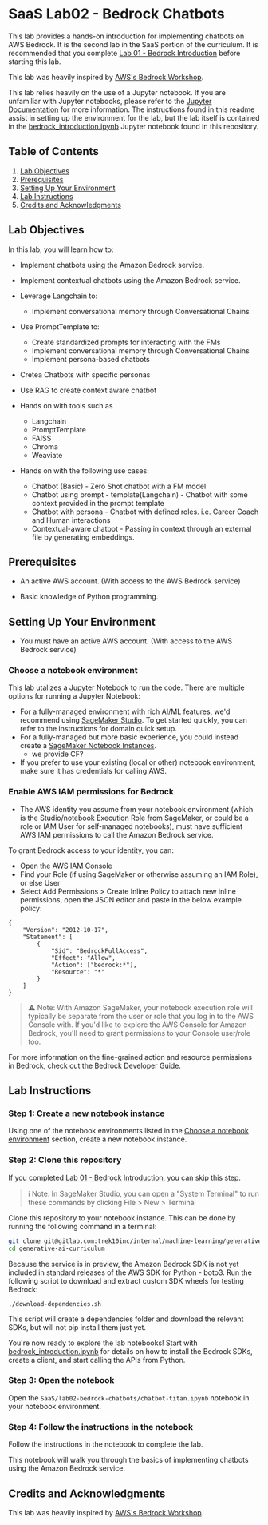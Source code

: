 # SaaS Lab02 - Bedrock Chatbots

This lab provides a hands-on introduction for implementing chatbots on AWS Bedrock. It is the second lab in the SaaS portion of the curriculum. It is recommended that you complete [Lab 01 - Bedrock Introduction](../lab01-bedrock-introduction/README.md) before starting this lab.

This lab was heavily inspired by [AWS's Bedrock Workshop](https://github.com/aws-samples/amazon-bedrock-workshop).

This lab relies heavily on the use of a Jupyter notebook. If you are unfamiliar with Jupyter notebooks, please refer to the [Jupyter Documentation](https://jupyter-notebook.readthedocs.io/en/stable/notebook.html) for more information. The instructions found in this readme assist in setting up the environment for the lab, but the lab itself is contained in the [bedrock_introduction.ipynb](bedrock_introduction.ipynb) Jupyter notebook found in this repository.

## Table of Contents

1. [Lab Objectives](#lab-objectives)
2. [Prerequisites](#prerequisites)
3. [Setting Up Your Environment](#setting-up-your-environment)
4. [Lab Instructions](#lab-instructions)
5. [Credits and Acknowledgments](#credits-and-acknowledgments)

<!-- 5. [Troubleshooting](#troubleshooting)
6. [Contact](#contact)) -->

## Lab Objectives

In this lab, you will learn how to:

- Implement chatbots using the Amazon Bedrock service.
- Implement contextual chatbots using the Amazon Bedrock service.
- Leverage Langchain to:
    - Implement conversational memory through Conversational Chains
- Use PromptTemplate to:
    - Create standardized prompts for interacting with the FMs
    - Implement conversational memory through Conversational Chains
    - Implement persona-based chatbots
- Cretea Chatbots with specific personas

- Use RAG to create context aware chatbot

- Hands on with tools such as
    - Langchain
    - PromptTemplate
    - FAISS
    - Chroma
    - Weaviate

- Hands on with the following use cases:
    - Chatbot (Basic) - Zero Shot chatbot with a FM model
    - Chatbot using prompt - template(Langchain) - Chatbot with some context provided in the prompt template
    - Chatbot with persona - Chatbot with defined roles. i.e. Career Coach and Human interactions
    - Contextual-aware chatbot - Passing in context through an external file by generating embeddings.

## Prerequisites
- An active AWS account. (With access to the AWS Bedrock service)
<!-- - AWS CLI installed and given access to said account. -->
- Basic knowledge of Python programming.
<!-- - Familiarity with command line interface (CLI). -->
<!-- - Basic understanding of AWS services (specifically [EC2](https://docs.aws.amazon.com/AWSEC2/latest/UserGuide/concepts.html) and [CloudFormation](https://docs.aws.amazon.com/AWSCloudFormation/latest/UserGuide/Welcome.html)) and cloud computing basics. -->

<!-- For more information on configuring your CLI please refer to the [AWS CLI Documentation](https://docs.aws.amazon.com/cli/latest/userguide/cli-chap-install.html) and [Configuring the CLI Documentation](https://docs.aws.amazon.com/cli/latest/userguide/cli-configure-files.html) for instructions on how to do so. -->


## Setting Up Your Environment
- You must have an active AWS account. (With access to the AWS Bedrock service)
<!-- - You must have the AWS CLI installed and given access to said account. -->

### Choose a notebook environment
This lab utalizes a Jupyter Notebook to run the code. There are multiple options for running a Jupyter Notebook:
- For a fully-managed environment with rich AI/ML features, we'd recommend using [SageMaker Studio](https://docs.aws.amazon.com/sagemaker/latest/dg/studio.html). To get started quickly, you can refer to the instructions for domain quick setup.
- For a fully-managed but more basic experience, you could instead create a [SageMaker Notebook Instances](https://docs.aws.amazon.com/sagemaker/latest/dg/nbi.html).
    - we provide CF?
- If you prefer to use your existing (local or other) notebook environment, make sure it has credentials for calling AWS.


### Enable AWS IAM permissions for Bedrock
- The AWS identity you assume from your notebook environment (which is the Studio/notebook Execution Role from SageMaker, or could be a role or IAM User for self-managed notebooks), must have sufficient AWS IAM permissions to call the Amazon Bedrock service.

To grant Bedrock access to your identity, you can:

- Open the AWS IAM Console
- Find your Role (if using SageMaker or otherwise assuming an IAM Role), or else User
- Select Add Permissions > Create Inline Policy to attach new inline permissions, open the JSON editor and paste in the below example policy:

```
{
    "Version": "2012-10-17",
    "Statement": [
        {
            "Sid": "BedrockFullAccess",
            "Effect": "Allow",
            "Action": ["bedrock:*"],
            "Resource": "*"
        }
    ]
}
```

> ⚠️ Note: With Amazon SageMaker, your notebook execution role will typically be separate from the user or role that you log in to the AWS Console with. If you'd like to explore the AWS Console for Amazon Bedrock, you'll need to grant permissions to your Console user/role too.

For more information on the fine-grained action and resource permissions in Bedrock, check out the Bedrock Developer Guide.


<!-- N.B. This lab utilizes a CloudFormation template to deploy the required infrastructure for the lab. If you can deploy a CloudFormation template, your environment is ready to go. Because all of the Python code is server-side, no additional setup is required for Python. -->

## Lab Instructions

### Step 1: Create a new notebook instance
Using one of the notebook environments listed in the [Choose a notebook environment](#choose-a-notebook-environment) section, create a new notebook instance.

### Step 2: Clone this repository

If you completed [Lab 01 - Bedrock Introduction](../lab01-bedrock-introduction/README.md), you can skip this step.

> ℹ️ Note: In SageMaker Studio, you can open a "System Terminal" to run these commands by clicking File > New > Terminal

Clone this repository to your notebook instance. This can be done by running the following command in a terminal:
```bash
git clone git@gitlab.com:trek10inc/internal/machine-learning/generative-ai-curriculum.git
cd generative-ai-curriculum
```

Because the service is in preview, the Amazon Bedrock SDK is not yet included in standard releases of the AWS SDK for Python - boto3. Run the following script to download and extract custom SDK wheels for testing Bedrock:

```
./download-dependencies.sh
```

This script will create a dependencies folder and download the relevant SDKs, but will not pip install them just yet.

You're now ready to explore the lab notebooks! Start with [bedrock_introduction.ipynb](bedrock_introduction.ipynb) for details on how to install the Bedrock SDKs, create a client, and start calling the APIs from Python.

### Step 3: Open the notebook
Open the `SaaS/lab02-bedrock-chatbots/chatbot-titan.ipynb` notebook in your notebook environment.

### Step 4: Follow the instructions in the notebook
Follow the instructions in the notebook to complete the lab.

This notebook will walk you through the basics of implementing chatbots using the Amazon Bedrock service.
<!-- ### Configuration Background -->

<!-- This lab provides an introduction to running large language models (LLMs) on AWS EC2 instances via the transformers library. To run a LLM efficiently on an EC2 instance, some configuration is required:
- The EC2 instance must be configured with the proper drivers to run AI workloads on the GPU.
- The EC2 instance must be configured with the proper Python packages to run the transformers library.
- The EC2 instance must be configured with proper permissions to access services such as the S3 bucket containing the Nvidia drivers.
- The EC2 instance must be configured with the proper computational and storage resources to run the model.
- The EC2 instance must be configured with sufficient and secure means of access, such as an SSH key pair.

For brevity's sake, this lab provides a CloudFormation template that will automatically configure an EC2 instance with all the above requirements. The template will leverage User Data (https://docs.aws.amazon.com/AWSEC2/latest/UserGuide/user-data.html) to address some of the required configurations, such as Nvidia drivers and a Python environment. The template will also automatically create an S3 bucket to store the model and any outputs generated by the model. Finally, the template will create a Key Pair associated with the instance that can be used to SSH into the instance.

Once inside the instance, you will be able to run a Python script to download and interact with an LLM.


Let's walk through how the configuration needs are addressed in more detail... -->


<!-- ## Troubleshooting

A list of common issues and their respective solutions that users may encounter while setting up their EC2 environment and running the models.

## Contact

Information for reaching out for further queries or support.-->

## Credits and Acknowledgments

This lab was heavily inspired by [AWS's Bedrock Workshop](https://github.com/aws-samples/amazon-bedrock-workshop).
